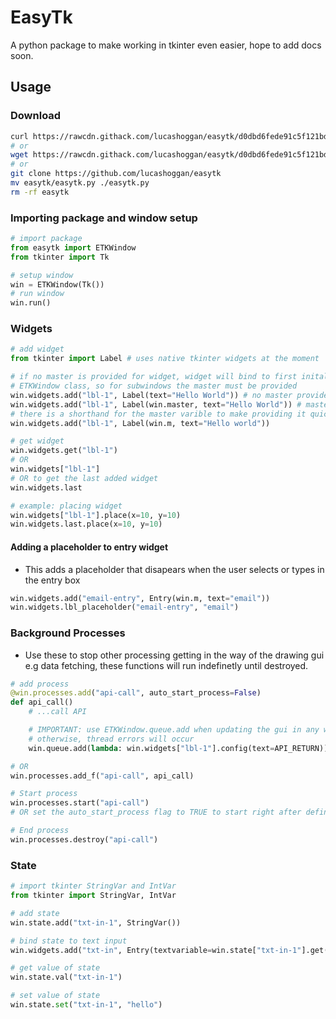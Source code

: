 # EasyTk
A python package to make working in tkinter even easier, hope to add docs soon.

## Usage
### Download
```bash 
curl https://rawcdn.githack.com/lucashoggan/easytk/d0dbd6fede91c5f121bd8cdbde16933811bbf8bd/easytk.py -o easytk.py
# or
wget https://rawcdn.githack.com/lucashoggan/easytk/d0dbd6fede91c5f121bd8cdbde16933811bbf8bd/easytk.py
# or
git clone https://github.com/lucashoggan/easytk
mv easytk/easytk.py ./easytk.py
rm -rf easytk
```
### Importing package and window setup
```python
# import package
from easytk import ETKWindow
from tkinter import Tk

# setup window
win = ETKWindow(Tk())
# run window
win.run()
```
### Widgets
```python
# add widget
from tkinter import Label # uses native tkinter widgets at the moment

# if no master is provided for widget, widget will bind to first initalised 
# ETKWindow class, so for subwindows the master must be provided
win.widgets.add("lbl-1", Label(text="Hello World")) # no master provided
win.widgets.add("lbl-1", Label(win.master, text="Hello World")) # master (longhand)
# there is a shorthand for the master varible to make providing it quicker
win.widgets.add("lbl-1", Label(win.m, text="Hello world"))

# get widget
win.widgets.get("lbl-1")
# OR
win.widgets["lbl-1"]
# OR to get the last added widget
win.widgets.last

# example: placing widget
win.widgets["lbl-1"].place(x=10, y=10)
win.widgets.last.place(x=10, y=10)
```
#### Adding a placeholder to entry widget
- This adds a placeholder that disapears when the user selects or types in the entry box
```python 
win.widgets.add("email-entry", Entry(win.m, text="email"))
win.widgets.lbl_placeholder("email-entry", "email")
```
### Background Processes
- Use these to stop other processing getting in the way of the drawing gui e.g data fetching, these functions will run indefinetly until destroyed.
```python
# add process
@win.processes.add("api-call", auto_start_process=False)
def api_call()
    # ...call API

    # IMPORTANT: use ETKWindow.queue.add when updating the gui in any way from a background process
    # otherwise, thread errors will occur
    win.queue.add(lambda: win.widgets["lbl-1"].config(text=API_RETURN))

# OR
win.processes.add_f("api-call", api_call)

# Start process
win.processes.start("api-call")
# OR set the auto_start_process flag to TRUE to start right after definition

# End process
win.processes.destroy("api-call")
```

### State
```python
# import tkinter StringVar and IntVar
from tkinter import StringVar, IntVar

# add state
win.state.add("txt-in-1", StringVar())

# bind state to text input
win.widgets.add("txt-in", Entry(textvariable=win.state["txt-in-1"].get()))

# get value of state
win.state.val("txt-in-1")

# set value of state
win.state.set("txt-in-1", "hello")
```